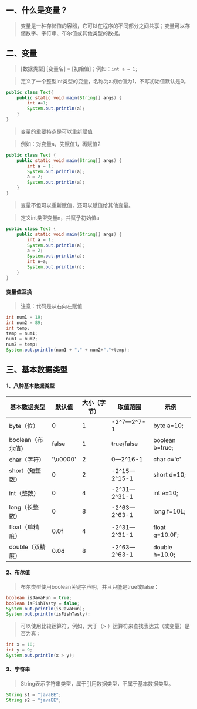 ## 一、什么是变量？
> 变量是一种存储值的容器，它可以在程序的不同部分之间共享；变量可以存储数字、字符串、布尔值或其他类型的数据。

## 二、变量
> [数据类型] [变量名] = [初始值]；例如：`int a = 1; `

> 定义了一个整型int类型的变量，名称为a初始值为1，不写初始值默认是0。

```java
public class Text{
    public static void main(String[] args) {
        int a=1; 				
        System.out.println(a); 
    }
}
```
> 变量的重要特点是可以重新赋值

> 例如：对变量a，先赋值1，再赋值2

```java
public class Text {
    public static void main(String[] args) {
        int a = 1; 				
        System.out.println(a); 	
        a = 2; 					
        System.out.println(a); 
    }
}
```
> 变量不但可以重新赋值，还可以赋值给其他变量。

> 定义int类型变量n，并赋予初始值a

```java
public class Text {
    public static void main(String[] args) {
        int a = 1; 				
        System.out.println(a); 	
        a = 2; 					
        System.out.println(a); 	
        int n=a;			    
        System.out.println(n); 
    } 
}
```
#### 变量值互换
> 注意：代码是从右向左赋值

```java
int num1 = 19;
int num2 = 89;
int temp;
temp = num1;
num1 = num2;
num2 = temp;
System.out.println(num1 + "," + num2+","+temp);
```
## 三、基本数据类型
#### 1、八种基本数据类型
| **基本数据类型** | **默认值** | **大小（字节）** | **取值范围** | **示例** |
| --- | --- | --- | --- | --- |
| byte（位） | 0 | 1 | -2^7—2^7-1 | byte a=10; |
| boolean（布尔值） | false | 1 | true/false | boolean b=true; |
| char（字符） | '\\u0000' | 2 | 0—2^16-1 | char c='c' |
| short（短整数） | 0 | 2 | -2^15—2^15-1 | short d=10; |
| int（整数） | 0 | 4 | -2^31—2^31-1 | int e=10; |
| long（长整数） | 0 | 8 | -2^63—2^63-1 | long f=10L; |
| float（单精度） | 0.0f | 4 | -2^31—2^31-1 | float g=10.0F; |
| double（双精度） | 0.0d | 8 | -2^63—2^63-1 | double h=10.0; |

#### 2、布尔值
> 布尔类型使用boolean关键字声明，并且只能是true或false：

```java
boolean isJavaFun = true;
boolean isFishTasty = false;
System.out.println(isJavaFun);    
System.out.println(isFishTasty);   
```
> 可以使用比较运算符，例如，大于（> ）运算符来查找表达式（或变量）是否为真：

```java
int x = 10;
int y = 9;
System.out.println(x > y); 
```
#### 3、字符串
> String表示字符串类型，属于引用数据类型，不属于基本数据类型。

```java
String s1 = "javaEE";
String s2 = "javaEE";
```
